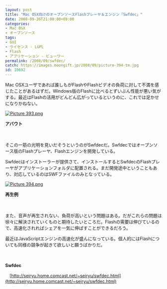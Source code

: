 ```yaml
---
layout: post
title: "Mac OSX向けのオープンソースFlashプレーヤ＆エンジン「Swfdec」"
date: 2008-09-26T21:00:00+09:00
categories:
- Mac OSX
- オープンソース
tags: 
- GUI
- ライセンス - LGPL
- Flash
- アプリケーション - ビューワー
permalink: /2008/09/swfdec/
catch: https://images.moongift.jp/2008/09/picture-394-tm.jpg
id: 10692
---
```

Mac OSXユーザであれば誰しもがFlashやFlashビデオの負荷に対して不満を感じたことがあるはずだ。Windows版のFlashに比べるとずいぶん性能が悪い気がする。最近はFlashの活用がどんどん広がっているというのに、これでは足かせになりかねない。

  

[![Picture 393.png](https://images.moongift.jp/2008/09/picture-393-tm.jpg)](https://images.moongift.jp/2008/09/picture-393.jpg)  
  
**アバウト**

  

　

  

そこの一筋の光明を見いだそうというのがSwfdecだ。Swfdecではオープンソース版のFlashプレーヤ、Flashエンジンを開発している。

  
  
<!--more-->  

Swfdecはインストーラーが提供さて、インストールするとSwfdecのFlashプレーヤがアプリケーションフォルダに配置される。まだ開発途中ということもあり、対応しているのはSWFファイルのみとなっている。

  

[![Picture 394.png](https://images.moongift.jp/2008/09/picture-394-tm.jpg)](https://images.moongift.jp/2008/09/picture-394.jpg)  
  
**再生例**

  

　

  

また、音声が再生されない、負荷が高いという問題はある。だがこれらの問題は徐々に解決されていくものと期待したいところだ。Flashの需要は伸びているので、高速化されればシェアを一気に伸ばすことができるだろう。

  

最近はJavaScriptエンジンの高速化が盛んになっている。個人的にはFlashについても同様の競争が起きて欲しいと願うばかりだ。

  

　

  

**Swfdec**  
  
　[http://seiryu.home.comcast.net/~seiryu/swfdec.html](http://seiryu.home.comcast.net/~seiryu/swfdec.html)

  
